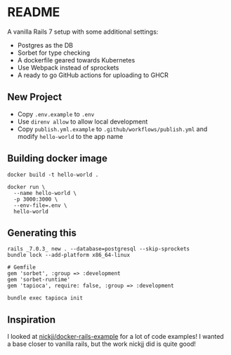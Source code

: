 # README

A vanilla Rails 7 setup with some additional settings:

- Postgres as the DB
- Sorbet for type checking
- A dockerfile geared towards Kubernetes
- Use Webpack instead of sprockets
- A ready to go GitHub actions for uploading to GHCR

## New Project

- Copy `.env.example` to `.env`
- Use `direnv allow` to allow local development
- Copy `publish.yml.example` to `.github/workflows/publish.yml` and modify `hello-world` to the app name
## Building docker image

```
docker build -t hello-world .

docker run \
  --name hello-world \
  -p 3000:3000 \
  --env-file=.env \
  hello-world
```

## Generating this

```
rails _7.0.3_ new . --database=postgresql --skip-sprockets
bundle lock --add-platform x86_64-linux

# Gemfile
gem 'sorbet', :group => :development
gem 'sorbet-runtime'
gem 'tapioca', require: false, :group => :development

bundle exec tapioca init
```

## Inspiration

I looked at [nickjj/docker-rails-example](https://github.com/nickjj/docker-rails-example) for a lot of code examples! I wanted a base closer to
vanilla rails, but the work nickjj did is quite good!
